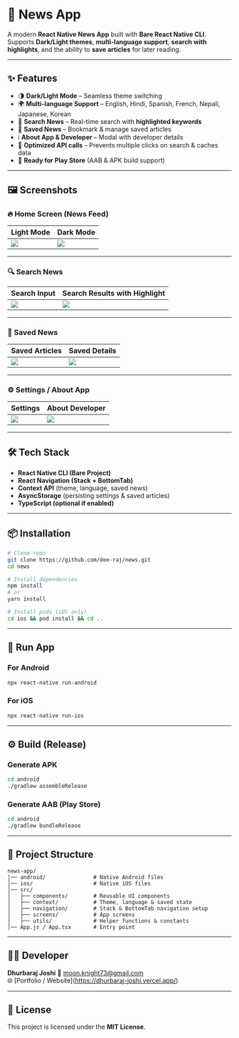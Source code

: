 # 📰 News App

A modern **React Native News App** built with **Bare React Native CLI**.
Supports **Dark/Light themes**, **multi-language support**, **search with highlights**, and the ability to **save articles** for later reading.

---

## ✨ Features

* 🌗 **Dark/Light Mode** – Seamless theme switching
* 🌍 **Multi-language Support** – English, Hindi, Spanish, French, Nepali, Japanese, Korean
* 🔎 **Search News** – Real-time search with **highlighted keywords**
* 💾 **Saved News** – Bookmark & manage saved articles
* ℹ️ **About App & Developer** – Modal with developer details
* 🚀 **Optimized API calls** – Prevents multiple clicks on search & caches data
* 📱 **Ready for Play Store** (AAB & APK build support)

---

## 🖼️ Screenshots

### 🔥 Home Screen (News Feed)

| Light Mode                             | Dark Mode                             |
| -------------------------------------- | ------------------------------------- |
| ![](assets/screenshots/home-light.png) | ![](assets/screenshots/home-dark.png) |

---

### 🔍 Search News

| Search Input                             | Search Results with Highlight              |
| ---------------------------------------- | ------------------------------------------ |
| ![](assets/screenshots/search-input.png) | ![](assets/screenshots/search-results.png) |

---

### 💾 Saved News

| Saved Articles                         | Saved Details                             |
| -------------------------------------- | ----------------------------------------- |
| ![](assets/screenshots/saved-list.png) | ![](assets/screenshots/saved-details.png) |

---

### ⚙️ Settings / About App

| Settings                             | About Developer                   |
| ------------------------------------ | --------------------------------- |
| ![](assets/screenshots/settings.png) | ![](assets/screenshots/about.png) |

---

## 🛠️ Tech Stack

* **React Native CLI (Bare Project)**
* **React Navigation (Stack + BottomTab)**
* **Context API** (theme, language, saved news)
* **AsyncStorage** (persisting settings & saved articles)
* **TypeScript (optional if enabled)**

---

## 📦 Installation

```bash
# Clone repo
git clone https://github.com/dee-raj/news.git
cd news

# Install dependencies
npm install
# or
yarn install

# Install pods (iOS only)
cd ios && pod install && cd ..
```

---

## 🚀 Run App

### For Android

```bash
npx react-native run-android
```

### For iOS

```bash
npx react-native run-ios
```

---

## ⚙️ Build (Release)

### Generate APK

```bash
cd android
./gradlew assembleRelease
```

### Generate AAB (Play Store)

```bash
cd android
./gradlew bundleRelease
```

---

## 📂 Project Structure

```
news-app/
│── android/               # Native Android files
│── ios/                   # Native iOS files
│── src/
│   ├── components/        # Reusable UI components
│   ├── context/           # Theme, language & saved state
│   ├── navigation/        # Stack & BottomTab navigation setup
│   ├── screens/           # App screens
│   ├── utils/             # Helper functions & constants
│── App.js / App.tsx       # Entry point
```

---

## 👨‍💻 Developer

**Dhurbaraj Joshi**
📧 [moon.knight73@gmail.com](mailto:moon.knight73@gmail.com) <br/>
🌐 \[Portfolio / Website](https://dhurbaraj-joshi.vercel.app/)

---

## 📜 License

This project is licensed under the **MIT License**.